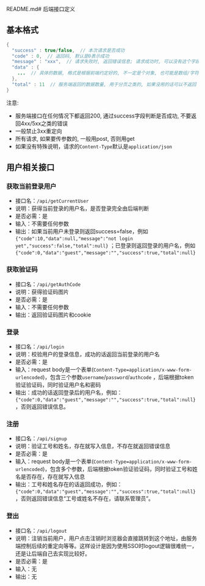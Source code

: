 README.md# 后端接口定义

## 基本格式

```java
{
  "success" : true/false,  // 本次请求是否成功
  "code" : 0,  // 返回码, 默认是0表示成功
  "message" : "xxx",  // 请求失败时, 返回错误信息; 请求成功时, 可以没有这个字段或为空
  "data" : {
    ...  // 具体的数据, 格式是根据前端约定好的, 不一定是个对象, 也可能是数组/字符串之类的
  },
  "total" : 11  // 服务端返回的数据数量, 用于分页之类的, 如果没用的话可以不返回
}
```

注意:

* 服务端接口在任何情况下都返回200, 通过success字段判断是否成功, 不要返回4xx/5xx之类的错误
* 一般禁止3xx重定向
* 所有请求, 如果要传参数的, 一般用post, 否则用get
* 如果没有特殊说明，请求的`Content-Type`默认是`application/json`

## 用户相关接口

### 获取当前登录用户

* 接口名：`/api/getCurrentUser`
* 说明：获得当前登录的用户名，是否登录完全由后端判断
* 是否必需：是
* 输入：不需要任何参数
* 输出：如果当前用户未登录则返回success=false，例如`{"code":10,"data":null,"message":"not login yet","success":false,"total":null}`
  ；已登录则返回登录的用户名，例如`{"code":0,"data":"guest","message":"","success":true,"total":null}`

### 获取验证码

- 接口名：`/api/getAuthCode`
- 说明：获得验证码图片
- 是否必需：是
- 输入：不需要任何参数
- 输出：返回验证码图片和cookie

### 登录

* 接口名：`/api/login`
* 说明：校验用户的登录信息，成功的话返回当前登录的用户名
* 是否必需：是
* 输入：request body是一个表单(`Content-Type=application/x-www-form-urlencoded`)，包含三个参数`username`/`password`/`authcode`
  ，后端根据token验证验证码，同时验证用户名和密码
* 输出：成功的话返回登录后的用户名，例如：`{"code":0,"data":"guest","message":"","success":true,"total":null}`，否则返回错误信息。

### 注册

* 接口名：`/api/signup`
* 说明：验证工号和姓名，存在就写入信息，不存在就返回错误信息
* 是否必需：是
* 输入：request body是一个表单(`Content-Type=application/x-www-form-urlencoded`)，包含多个参数，后端根据token验证验证码，同时验证工号和姓名是否存在，存在就写入信息
* 输出：工号和姓名存在的话返回成功，例如：`{"code":0,"data":"guest","message":"","success":true,"total":null}`，否则返回错误信息“工号或姓名不存在，请联系管理员”。

### 登出

* 接口名：`/api/logout`
* 说明：注销当前用户，用户点击注销时浏览器会直接跳转到这个地址，由服务端控制后续的重定向等等。这样设计是因为使用SSO时logout逻辑很难统一，还是让后端自己去实现比较好。
* 是否必需：是
* 输入：无
* 输出：无
